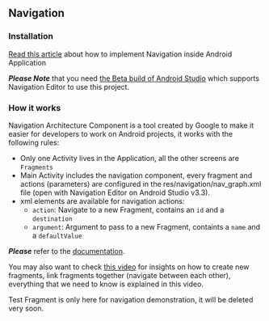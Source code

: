 ## Navigation

### Installation

[Read this article](https://developer.android.com/topic/libraries/architecture/navigation/navigation-implementing) about how to implement Navigation inside Android Application

***Please Note*** that you need [the Beta build of Android Studio](https://developer.android.com/studio/preview/) which supports Navigation Editor to use this project.


### How it works

Navigation Architecture Component is a tool created by Google to make it easier for developers to work on Android projects, it works with the following rules:
- Only one Activity lives in the Application, all the other screens are `Fragments`
- Main Activity includes the navigation component, every fragment and actions (parameters) are configured in the res/navigation/nav_graph.xml file (open with Navigation Editor on Android Studio v3.3).
- xml elements are available for navigation actions:
  - `action`: Navigate to a new Fragment, contains an `id` and a `destination`
  - `argument`: Argument to pass to a new Fragment, containts a `name` and a `defaultValue`

***Please*** refer to the [documentation](https://developer.android.com/topic/libraries/architecture/navigation/navigation-implementing).

You may also want to check [this video](https://www.youtube.com/watch?v=GOpeBbfyb6s) for insights on how to create new fragments, link fragments together (navigate between each other), everything that we need to know is explained in this video.

Test Fragment is only here for navigation demonstration, it will be deleted very soon.